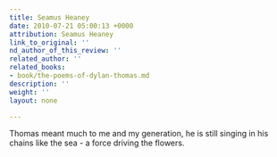 ```yaml
---
title: Seamus Heaney
date: 2010-07-21 05:00:13 +0000
attribution: Seamus Heaney
link_to_original: ''
nd_author_of_this_review: ''
related_author: ''
related_books:
- book/the-poems-of-dylan-thomas.md
description: ''
weight: ''
layout: none

---
```

Thomas meant much to me and my generation, he is still singing in his chains like the sea - a force driving the flowers.

